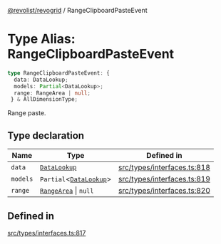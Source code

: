 [@revolist/revogrid](README.md) / RangeClipboardPasteEvent

# Type Alias: RangeClipboardPasteEvent

```ts
type RangeClipboardPasteEvent: {
  data: DataLookup;
  models: Partial<DataLookup>;
  range: RangeArea | null;
 } & AllDimensionType;
```

Range paste.

## Type declaration

| Name | Type | Defined in |
| ------ | ------ | ------ |
| `data` | [`DataLookup`](TypeAlias.DataLookup.md) | [src/types/interfaces.ts:818](https://github.com/revolist/revogrid/blob/13653d8ee505d63a363463d1b61354eec56320a1/src/types/interfaces.ts#L818) |
| `models` | `Partial`\<[`DataLookup`](TypeAlias.DataLookup.md)\> | [src/types/interfaces.ts:819](https://github.com/revolist/revogrid/blob/13653d8ee505d63a363463d1b61354eec56320a1/src/types/interfaces.ts#L819) |
| `range` | [`RangeArea`](TypeAlias.RangeArea.md) \| `null` | [src/types/interfaces.ts:820](https://github.com/revolist/revogrid/blob/13653d8ee505d63a363463d1b61354eec56320a1/src/types/interfaces.ts#L820) |

## Defined in

[src/types/interfaces.ts:817](https://github.com/revolist/revogrid/blob/13653d8ee505d63a363463d1b61354eec56320a1/src/types/interfaces.ts#L817)
